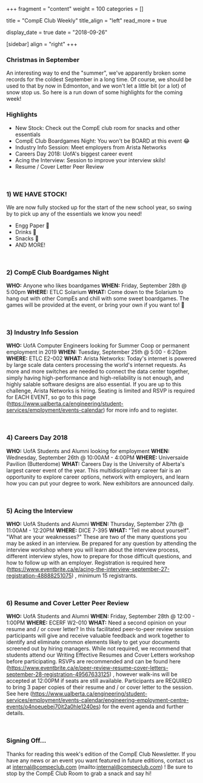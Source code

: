 
+++
fragment = "content"
weight = 100
categories = []

title = "CompE Club Weekly"
title_align = "left"
read_more = true

display_date = true
date = "2018-09-26" 

[sidebar]
  align = "right"
+++
    

### Christmas in September


An interesting way to end the "summer", we've apparently broken some records for the coldest September in a long time.  Of course, we should be used to that by now in Edmonton, and we won't let a little bit (or a lot) of snow stop us.  So here is a run down of some highlights for the coming week!
</br>

### Highlights
*  New Stock: Check out the CompE club room for snacks and other essentials
*  CompE Club Boardgames Night: You won't be BOARD at this event 😂
*  Industry Info Session: Meet employers from Arista Networks
*  Careers Day 2018: UofA's biggest career event
*  Acing the Interview: Session to improve your interview skils!
*  Resume / Cover Letter Peer Review


</br>

### 1) WE HAVE STOCK!

We are now fully stocked up for the start of the new school year, so swing by to pick up any of the essentials we know you need!
* Engg Paper 📝
* Drinks 🥤
* Snacks 🥨
* AND MORE!



</br>

### 2) CompE Club Boardgames Night

**WHO:** Anyone who likes boardgames
**WHEN:** Friday, September 28th @ 5:00pm
**WHERE:** ETLC Solarium
**WHAT:**  Come down to the Solarium to hang out with other CompEs and chill with some sweet boardgames. The games will be provided at the event, or bring your own if you want to! 🎲


</br>

### 3) Industry Info Session

**WHO:** UofA Computer Engineers looking for Summer Coop or permanent employment in 2019
**WHEN:** Tuesday, September 25th @ 5:00 - 6:20pm
**WHERE:** ETLC E2-002
**WHAT:** Arista Networks: Today's internet is powered by large scale data centers processing the world's internet requests.  As more and more switches are needed to connect the data center together, simply having high-performance and high-reliability is not enough, and highly salable software designs are also essential.  If you are up to this challenge, Arista Networks is hiring.  Seating is limited and RSVP is required for EACH EVENT, so go to this page (https://www.ualberta.ca/engineering/student-services/employment/events-calendar) for more info and to register.


</br>

### 4) Careers Day 2018

**WHO:** UofA Students and Alumni looking for employment
**WHEN:** Wednesday, September 26th @ 10:00AM - 4:00PM
**WHERE:** Universaide Pavilion (Butterdome)
**WHAT:** Careers Day is the University of Alberta's largest career event of the year.  This multidisciplinary career fair is an opportunity to explore career options, network with employers, and learn how you can put your degree to work.  New exhibitors are announced daily.


</br>

### 5) Acing the Interview

**WHO:** UofA Students and Alumni
**WHEN:** Thursday, September 27th @ 11:00AM - 12:20PM
**WHERE:** DICE 7-395
**WHAT:** "Tell me about yourself".  "What are your weaknesses?" These are two of the many questions you may be asked in an interview.  Be prepared for any question by attending the interview workshop where you will learn about the interview process, different interview styles, how to prepare for those difficult questions, and how to follow up with an employer.  Registration is required here (https://www.eventbrite.ca/e/acing-the-interview-september-27-registration-48888251075) , minimum 15 registrants.


</br>

### 6) Resume and Cover Letter Peer Review

**WHO:** UofA Students and Alumni
**WHEN:** Friday, September 28th @ 12:00 - 1:00PM
**WHERE:** ECERF W2-010
**WHAT:** Need a second opinion on your resume and / or cover letter?  In this facilitated peer-to-peer review session participants will give and receive valuable feedback and work together to identify and eliminate common elements likely to get your documents screened out by hiring managers.  While not required, we recommend that students attend our Writing Effective Resumes and Cover Letters workshop before participating.  RSVPs are recommended and can be found here (https://www.eventbrite.ca/e/peer-review-resume-cover-letters-september-28-registration-49567633125) , however walk-ins will be accepted at 12:00PM if seats are still available.  Participants are REQUIRED to bring 3 paper copies of their resume and / or cover letter to the session.  See here (https://www.ualberta.ca/engineering/student-services/employment/events-calendar/engineering-employment-centre-events/o4noeuebej70it2a0hle1240es)  for the event agenda and further details.

</br>

### Signing Off...

Thanks for reading this week's edition of the CompE Club Newsletter.  If you have any news or an event you want featured in future editions, contact us at internal@compeclub.com (mailto:internal@compeclub.com) !  Be sure to stop by the CompE Club Room to grab a snack and say hi!

</br>
